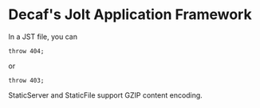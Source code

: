 Decaf's Jolt Application Framework
==================================

In a JST file, you can

    throw 404;

or

    throw 403;

StaticServer and StaticFile support GZIP content encoding.
